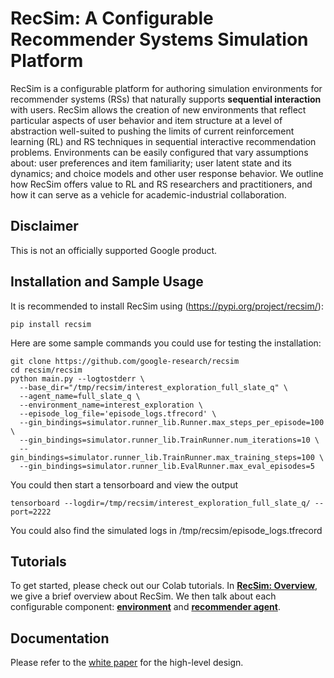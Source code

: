 # RecSim: A Configurable Recommender Systems Simulation Platform

RecSim is a configurable platform for authoring simulation environments for
recommender systems (RSs) that naturally supports **sequential interaction**
with users. RecSim allows the creation of new environments that reflect
particular aspects of user behavior and item structure at a level of abstraction
well-suited to pushing the limits of current reinforcement learning (RL) and RS
techniques in sequential interactive recommendation problems. Environments can
be easily configured that vary assumptions about: user preferences and item
familiarity; user latent state and its dynamics; and choice models and other
user response behavior. We outline how RecSim offers value to RL and RS
researchers and practitioners, and how it can serve as a vehicle for
academic-industrial collaboration.

<a id='Disclaimer'></a>
## Disclaimer

This is not an officially supported Google product.

## Installation and Sample Usage

It is recommended to install RecSim using (https://pypi.org/project/recsim/):

```shell
pip install recsim
```

Here are some sample commands you could use for testing the installation:

```
git clone https://github.com/google-research/recsim
cd recsim/recsim
python main.py --logtostderr \
  --base_dir="/tmp/recsim/interest_exploration_full_slate_q" \
  --agent_name=full_slate_q \
  --environment_name=interest_exploration \
  --episode_log_file='episode_logs.tfrecord' \
  --gin_bindings=simulator.runner_lib.Runner.max_steps_per_episode=100 \
  --gin_bindings=simulator.runner_lib.TrainRunner.num_iterations=10 \
  --gin_bindings=simulator.runner_lib.TrainRunner.max_training_steps=100 \
  --gin_bindings=simulator.runner_lib.EvalRunner.max_eval_episodes=5
```

You could then start a tensorboard and view the output

```
tensorboard --logdir=/tmp/recsim/interest_exploration_full_slate_q/ --port=2222
```

You could also find the simulated logs in /tmp/recsim/episode_logs.tfrecord

## Tutorials

To get started, please check out our Colab tutorials. In [**RecSim:
Overview**](recsim/recsim/colab/RecSim_Overview.ipynb), we give a brief overview about
RecSim. We then talk about each configurable component:
[**environment**](recsim/recsim/colab/RecSim_Developing_an_Environment.ipynb) and
[**recommender agent**](recsim/recsim/colab/RecSim_Developing_an_Agent.ipynb).

## Documentation


Please refer to the [white paper](http://arxiv.org/abs/1909.04847) for the
high-level design.
